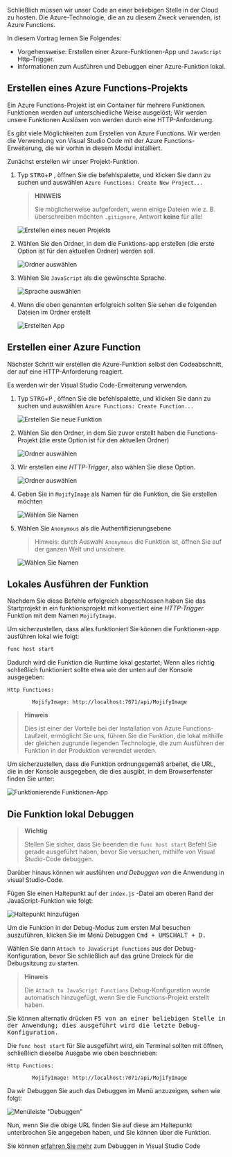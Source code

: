 Schließlich müssen wir unser Code an einer beliebigen Stelle in der Cloud zu hosten. Die Azure-Technologie, die an zu diesem Zweck verwenden, ist Azure Functions.

In diesem Vortrag lernen Sie Folgendes:

- Vorgehensweise: Erstellen einer Azure-Funktionen-App und `JavaScript` Http-Trigger.
- Informationen zum Ausführen und Debuggen einer Azure-Funktion lokal.

## <a name="create-an-azure-function-project"></a>Erstellen eines Azure Functions-Projekts

Ein Azure Functions-Projekt ist ein Container für mehrere Funktionen. Funktionen werden auf unterschiedliche Weise ausgelöst; Wir werden unsere Funktionen Auslösen von werden durch eine HTTP-Anforderung.

Es gibt viele Möglichkeiten zum Erstellen von Azure Functions. Wir werden die Verwendung von Visual Studio Code mit der Azure Functions-Erweiterung, die wir vorhin in diesem Modul installiert.

Zunächst erstellen wir unser Projekt-Funktion.

1. Typ <kbd>STRG</kbd>+<kbd>P</kbd> , öffnen Sie die befehlspalette, und klicken Sie dann zu suchen und auswählen `Azure Functions: Create New Project...`

   > **HINWEIS**
   >
   > Sie möglicherweise aufgefordert, wenn einige Dateien wie z. B. überschreiben möchten `.gitignore`, Antwort **keine** für alle!

   ![Erstellen eines neuen Projekts](/media-drafts/7.create-new-project.png)

2. Wählen Sie den Ordner, in dem die Funktions-app erstellen (die erste Option ist für den aktuellen Ordner) werden soll.

   ![Ordner auswählen](/media-drafts/7.select-folder.png)

3. Wählen Sie `JavaScript` als die gewünschte Sprache.

   ![Sprache auswählen](/media-drafts/7.select-language.png)

4. Wenn die oben genannten erfolgreich sollten Sie sehen die folgenden Dateien im Ordner erstellt

   ![Erstellten App](/media-drafts/7.app-created.png)

## <a name="create-an-azure-function"></a>Erstellen einer Azure Function

Nächster Schritt wir erstellen die Azure-Funktion selbst den Codeabschnitt, der auf eine HTTP-Anforderung reagiert.

Es werden wir der Visual Studio Code-Erweiterung verwenden.

1.  Typ <kbd>STRG</kbd>+<kbd>P</kbd> , öffnen Sie die befehlspalette, und klicken Sie dann zu suchen und auswählen `Azure Functions: Create Function...`

    ![Erstellen Sie neue Funktion](/media-drafts/7.create-function.png)

2.  Wählen Sie den Ordner, in dem Sie zuvor erstellt haben die Functions-Projekt (die erste Option ist für den aktuellen Ordner)

    ![Ordner auswählen](/media-drafts/7.select-current-project.png)

3.  Wir erstellen eine _HTTP-Trigger_, also wählen Sie diese Option.

    ![Ordner auswählen](/media-drafts/7.select-trigger.png)

4.  Geben Sie in `MojifyImage` als Namen für die Funktion, die Sie erstellen möchten

    ![Wählen Sie Namen](/media-drafts/7.choose-function-name.png)

5.  Wählen Sie `Anonymous` als die Authentifizierungsebene

    > Hinweis: durch Auswahl `Anonymous` die Funktion ist, öffnen Sie auf der ganzen Welt und unsichere.

    ![Wählen Sie Namen](/media-drafts/7.choose-auth-level.png)

## <a name="run-the-function-locally"></a>Lokales Ausführen der Funktion

Nachdem Sie diese Befehle erfolgreich abgeschlossen haben Sie das Startprojekt in ein funktionsprojekt mit konvertiert eine _HTTP-Trigger_ Funktion mit dem Namen `MojifyImage`.

Um sicherzustellen, dass alles funktioniert Sie können die Funktionen-app ausführen lokal wie folgt:

```bash
func host start
```

Dadurch wird die Funktion die Runtime lokal gestartet; Wenn alles richtig schließlich funktioniert sollte etwa wie der unten auf der Konsole ausgegeben:

```
Http Functions:

        MojifyImage: http://localhost:7071/api/MojifyImage
```

> **Hinweis**
>
> Dies ist einer der Vorteile bei der Installation von Azure Functions-Laufzeit, ermöglicht Sie uns, führen Sie die Funktion, die lokal mithilfe der gleichen zugrunde liegenden Technologie, die zum Ausführen der Funktion in der Produktion verwendet werden.

Um sicherzustellen, dass die Funktion ordnungsgemäß arbeitet, die URL, die in der Konsole ausgegeben, die dies ausgibt, in dem Browserfenster finden Sie unter:

![Funktionierende Funktionen-App](/media-drafts/7.default-function-app-working.png)

## <a name="debug-the-function-locally"></a>Die Funktion lokal Debuggen

> **Wichtig**
>
> Stellen Sie sicher, dass Sie beenden die `func host start` Befehl Sie gerade ausgeführt haben, bevor Sie versuchen, mithilfe von Visual Studio-Code debuggen.

Darüber hinaus können wir ausführen _und Debuggen von_ die Anwendung in visual Studio-Code.

Fügen Sie einen Haltepunkt auf der `index.js` -Datei am oberen Rand der JavaScript-Funktion wie folgt:

![Haltepunkt hinzufügen](/media-drafts/7.add-breakpoint.png)

Um die Funktion in der Debug-Modus zum ersten Mal besuchen auszuführen, klicken Sie im Menü Debuggen <kbd>Cmd<kbd> + <kbd>UMSCHALT<kbd> + <kbd>D<kbd>.

Wählen Sie dann `Attach to JavaScript Functions` aus der Debug-Konfiguration, bevor Sie schließlich auf das grüne Dreieck für die Debugsitzung zu starten.

> **Hinweis**
>
> Die `Attach to JavaScript Functions` Debug-Konfiguration wurde automatisch hinzugefügt, wenn Sie die Functions-Projekt erstellt haben.

Sie können alternativ drücken <kbd>F5<kbd> von an einer beliebigen Stelle in der Anwendung; dies ausgeführt wird die letzte Debug-Konfiguration.

Die `func host start` für Sie ausgeführt wird, ein Terminal sollten mit öffnen, schließlich dieselbe Ausgabe wie oben beschrieben:

```
Http Functions:

        MojifyImage: http://localhost:7071/api/MojifyImage
```

Da wir Debuggen Sie auch das Debuggen im Menü anzuzeigen, sehen wie folgt:

![Menüleiste "Debuggen"](/media-drafts/7.debug-menu-bar.png)

Nun, wenn Sie die obige URL finden Sie auf diese am Haltepunkt unterbrochen Sie angegeben haben, und Sie können über die Funktion.

<!-- TODO Find Link -->

Sie können [erfahren Sie mehr](https://code.visualstudio.com/docs/editor/debugging) zum Debuggen in Visual Studio Code
